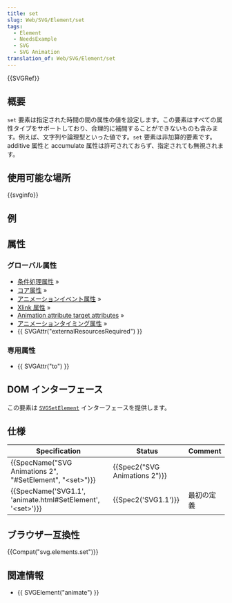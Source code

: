 ```yaml
---
title: set
slug: Web/SVG/Element/set
tags:
  - Element
  - NeedsExample
  - SVG
  - SVG Animation
translation_of: Web/SVG/Element/set
---
```

{{SVGRef}}

## 概要

`set` 要素は指定された時間の間の属性の値を設定します。この要素はすべての属性タイプをサポートしており、合理的に補間することができないものも含みます。例えば、文字列や論理型といった値です。`set` 要素は非加算的要素です。additive 属性と accumulate 属性は許可されておらず、指定されても無視されます。

## 使用可能な場所

{{svginfo}}

## 例

## 属性

### グローバル属性

- [条件処理属性](/ja/Web/SVG/Attribute#ConditionalProcessing) »
- [コア属性](/ja/Web/SVG/Attribute#Core) »
- [アニメーションイベント属性](/ja/Web/SVG/Attribute#AnimationEvent) »
- [Xlink 属性](/ja/Web/SVG/Attribute#XLink) »
- [Animation attribute target attributes](/ja/Web/SVG/Attribute#AnimationAttributeTarget) »
- [アニメーションタイミング属性](/ja/Web/SVG/Attribute#AnimationTiming) »
- {{ SVGAttr("externalResourcesRequired") }}

### 専用属性

- {{ SVGAttr("to") }}

## DOM インターフェース

この要素は [`SVGSetElement`](/ja/DOM/SVGSetElement "en/DOM/SVGSetElement") インターフェースを提供します。

## 仕様

| Specification                                                                        | Status                                   | Comment    |
| ------------------------------------------------------------------------------------ | ---------------------------------------- | ---------- |
| {{SpecName("SVG Animations 2", "#SetElement", "&lt;set&gt;")}} | {{Spec2("SVG Animations 2")}} |            |
| {{SpecName('SVG1.1', 'animate.html#SetElement', '&lt;set&gt;')}} | {{Spec2('SVG1.1')}}                 | 最初の定義 |

## ブラウザー互換性

{{Compat("svg.elements.set")}}

## 関連情報

- {{ SVGElement("animate") }}
